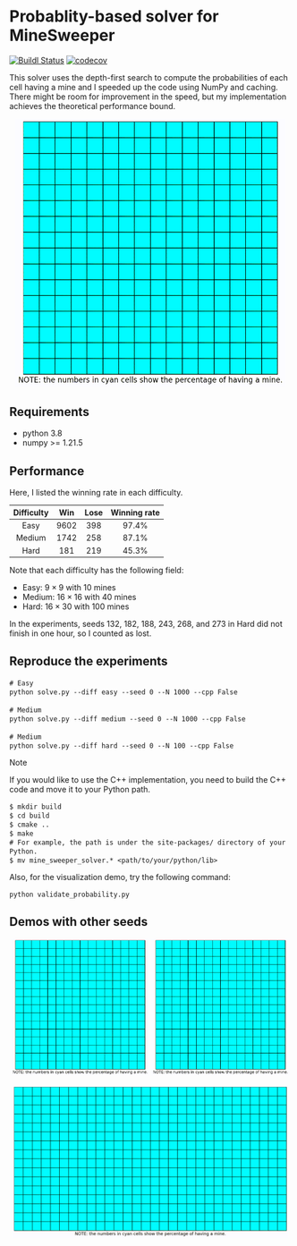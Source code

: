 # Probablity-based solver for MineSweeper

[![Buildl Status](https://github.com/nabenabe0928/mine-sweeper-solver/workflows/Python3.8/badge.svg?branch=main)](https://github.com/nabenabe0928/mine-sweeper-solver)
[![codecov](https://codecov.io/gh/nabenabe0928/mine-sweeper-solver/branch/main/graph/badge.svg?token=FQWPWEJSWE)](https://codecov.io/gh/nabenabe0928/mine-sweeper-solver)

This solver uses the depth-first search to compute the probabilities of each cell having a mine and I speeded up the code using NumPy and caching. There might be room for improvement in the speed, but my implementation achieves the theoretical performance bound.

<p align="middle">
    <img src="/demodata/medium18.gif" width="96%" />
</p>

## Requirements
- python 3.8
- numpy >= 1.21.5

## Performance
Here, I listed the winning rate in each difficulty.

|Difficulty | Win | Lose | Winning rate |
|:--:|:--:|:--:|:--:|
|Easy | 9602 | 398 | 97.4%|
|Medium | 1742 | 258 | 87.1%|
|Hard | 181 | 219 | 45.3%|

Note that each difficulty has the following field:
- Easy: $9 \times 9$ with $10$ mines
- Medium: $16 \times 16$ with $40$ mines
- Hard: $16 \times 30$ with $100$ mines

In the experiments, seeds 132, 182, 188, 243, 268, and 273 in Hard did not finish in one hour, so I counted as lost.

## Reproduce the experiments

```shell
# Easy
python solve.py --diff easy --seed 0 --N 1000 --cpp False

# Medium
python solve.py --diff medium --seed 0 --N 1000 --cpp False

# Medium
python solve.py --diff hard --seed 0 --N 100 --cpp False
```

> [!NOTE]
> If you would like to use the C++ implementation, you need to build the C++ code and move it to your Python path.
> ```shell
> $ mkdir build
> $ cd build
> $ cmake ..
> $ make
> # For example, the path is under the site-packages/ directory of your Python.
> $ mv mine_sweeper_solver.* <path/to/your/python/lib>
> ```

Also, for the visualization demo, try the following command:

```shell
python validate_probability.py
```

## Demos with other seeds

<p align="middle">
    <img src="/demodata/medium11.gif" width="49%" />
    <img src="/demodata/medium14.gif" width="49%" />
</p>

<p align="middle">
    <img src="/demodata/hard00.gif" width="98%" />
</p>